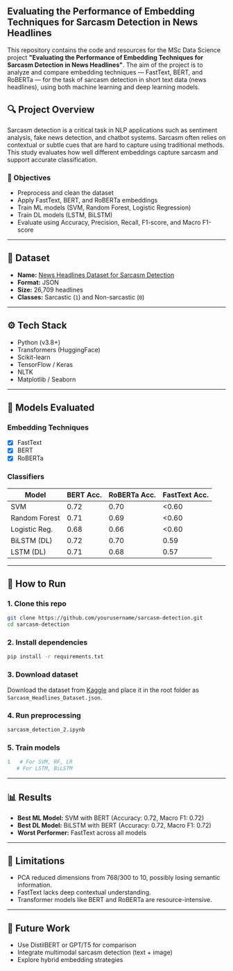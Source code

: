 ## Evaluating the Performance of Embedding Techniques for Sarcasm Detection in News Headlines



This repository contains the code and resources for the MSc Data Science project **"Evaluating the Performance of Embedding Techniques for Sarcasm Detection in News Headlines"**. The aim of the project is to analyze and compare embedding techniques — FastText, BERT, and RoBERTa — for the task of sarcasm detection in short text data (news headlines), using both machine learning and deep learning models.

## 🔍 Project Overview

Sarcasm detection is a critical task in NLP applications such as sentiment analysis, fake news detection, and chatbot systems. Sarcasm often relies on contextual or subtle cues that are hard to capture using traditional methods. This study evaluates how well different embeddings capture sarcasm and support accurate classification.

### 🎯 Objectives

- Preprocess and clean the dataset
- Apply FastText, BERT, and RoBERTa embeddings
- Train ML models (SVM, Random Forest, Logistic Regression)
- Train DL models (LSTM, BiLSTM)
- Evaluate using Accuracy, Precision, Recall, F1-score, and Macro F1-score

---

## 📁 Dataset

- **Name:** [News Headlines Dataset for Sarcasm Detection](https://www.kaggle.com/datasets/rmisra/news-headlines-dataset-for-sarcasm-detection)
- **Format:** JSON
- **Size:** 26,709 headlines
- **Classes:** Sarcastic (`1`) and Non-sarcastic (`0`)

---

## ⚙️ Tech Stack

- Python (v3.8+)
- Transformers (HuggingFace)
- Scikit-learn
- TensorFlow / Keras
- NLTK
- Matplotlib / Seaborn

---

## 🧪 Models Evaluated

### Embedding Techniques

- [x] FastText
- [x] BERT
- [x] RoBERTa

### Classifiers

| Model             | BERT Acc. | RoBERTa Acc. | FastText Acc. |
|------------------|-----------|--------------|---------------|
| SVM              | 0.72      | 0.70         | <0.60         |
| Random Forest    | 0.71      | 0.69         | <0.60         |
| Logistic Reg.    | 0.68      | 0.66         | <0.60         |
| BiLSTM (DL)      | 0.72      | 0.70         | 0.59          |
| LSTM (DL)        | 0.71      | 0.68         | 0.57          |

---

## 🧰 How to Run

### 1. Clone this repo
```bash
git clone https://github.com/yourusername/sarcasm-detection.git
cd sarcasm-detection
```

### 2. Install dependencies
```bash
pip install -r requirements.txt
```

### 3. Download dataset
Download the dataset from [Kaggle](https://www.kaggle.com/datasets/rmisra/news-headlines-dataset-for-sarcasm-detection) and place it in the root folder as `Sarcasm_Headlines_Dataset.json`.

### 4. Run preprocessing
```python
sarcasm_detection_2.ipynb
```

### 5. Train models
```python
1   # For SVM, RF, LR
   # For LSTM, BiLSTM
```

---

## 📊 Results

- **Best ML Model:** SVM with BERT (Accuracy: 0.72, Macro F1: 0.72)
- **Best DL Model:** BiLSTM with BERT (Accuracy: 0.72, Macro F1: 0.72)
- **Worst Performer:** FastText across all models

---

## 📌 Limitations

- PCA reduced dimensions from 768/300 to 10, possibly losing semantic information.
- FastText lacks deep contextual understanding.
- Transformer models like BERT and RoBERTa are resource-intensive.

---

## 🚀 Future Work

- Use DistilBERT or GPT/T5 for comparison
- Integrate multimodal sarcasm detection (text + image)
- Explore hybrid embedding strategies

